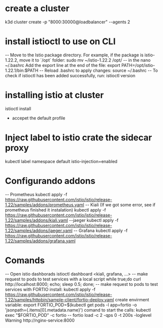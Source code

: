 
# create a cluster
k3d cluster create -p "8000:30000@loadbalancer" --agents 2

# install istioctl to use on CLI
-- Move to the Istio package directory. For example, if the package is istio-1.22.2, move it to ´/opt´ folder: sudo mv ~/istio-1.22.2 /opt/
-- in the nano ~/.bashrc Add the export line at the end of the file: export PATH=/opt/istio-1.22.1/bin:$PATH
-- Reload .bashrc to apply changes: source ~/.bashrc
-- To check if istioctl has been added successfully, run: istioctl version

# installing istio at cluster
istioctl install
 - accepet the default profile

# Inject label to istio crate the sidecar proxy
  kubectl label namespace default istio-injection=enabled

# Configurando addons
-- Prometheus
kubectl apply -f https://raw.githubusercontent.com/istio/istio/release-1.22/samples/addons/prometheus.yaml
-- Kiali (If we got some error, see if prometheus finished it instalation)
kubectl apply -f https://raw.githubusercontent.com/istio/istio/release-1.22/samples/addons/kiali.yaml
--jaeger
kubectl apply -f https://raw.githubusercontent.com/istio/istio/release-1.22/samples/addons/jaeger.yaml
-- Grafana 
kubectl apply -f https://raw.githubusercontent.com/istio/istio/release-1.22/samples/addons/grafana.yaml


# Comands
-- Open istio dashborads
istioctl dashboard <kiali, grafana, ...>
-- make request to pods to test services with a local script
while true;do curl http://localhost:8000; echo; sleep 0.5; done;
-- make request to pods to test services with FORTIO
install: kubectl apply -f https://raw.githubusercontent.com/istio/istio/release-1.22/samples/httpbin/sample-client/fortio-deploy.yaml
create envirment variable: export FORTIO_POD=$(kubectl get pods -l app=fortio -o 'jsonpath={.items[0].metadata.name}')
comand to start the calls: kubectl exec "$FORTIO_POD" -c fortio -- fortio load -c 2 -qps 0 -t 200s -loglevel Warning http://nginx-service:8000

